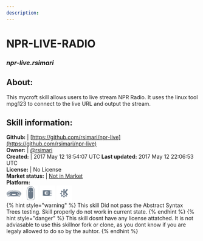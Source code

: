 ```yaml
---  
description:   
---  
```

# NPR-LIVE-RADIO  
### _npr-live.rsimari_  
## About:  
This mycroft skill allows users to live stream NPR Radio. It uses the linux tool mpg123 to connect to the live URL and output the stream.

## Skill information:  
**Github:** | [https://github.com/rsimari/npr-live](https://github.com/rsimari/npr-live)  
**Owner:** | [@rsimari](https://github.com/rsimari)  
**Created:** | 2017 May 12 18:54:07 UTC  **Last updated:** 2017 May 12 22:06:53 UTC  
**License:** | No License  
**Market status:** | [Not in Market](https://market.mycroft.ai/skill/)  
**Platform:**  
 ![](../.gitbook/assets/mark-1-icon.png)  ![](../.gitbook/assets/mark-2-icon.png)  ![](../.gitbook/assets/picroft-icon.png)  ![](../.gitbook/assets/kde.png)   
{% hint style="warning" %}
This skill Did not pass the Abstract Syntax Trees testing. Skill properly do not work in current state.
{% endhint %}
{% hint style="danger" %}
This skill dosnt have any license attatched. It is not adviasable to use this skillnor fork or clone, as you dont know if you are legaly allowed to do so by the auhtor.
{% endhint %}
